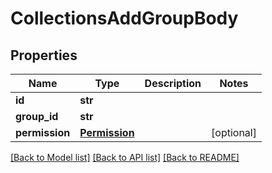 # CollectionsAddGroupBody

## Properties
Name | Type | Description | Notes
------------ | ------------- | ------------- | -------------
**id** | **str** |  | 
**group_id** | **str** |  | 
**permission** | [**Permission**](Permission.md) |  | [optional] 

[[Back to Model list]](../README.md#documentation-for-models) [[Back to API list]](../README.md#documentation-for-api-endpoints) [[Back to README]](../README.md)

